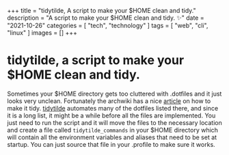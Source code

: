+++
title = "tidytilde, A script to make your $HOME clean and tidy."
description = "A script to make your $HOME clean and tidy. ✨"
date = "2021-10-26"
categories = [
"tech",
"technology"
]
tags = [
"web",
"cli",
"linux"
]
images = []
+++

# tidytilde, a script to make your $HOME clean and tidy.
Sometimes your $HOME directory gets too cluttered with .dotfiles and it just
looks very unclean. Fortunately the archwiki has a nice
[article](https://wiki.archlinux.org/title/XDG_Base_Directory) on how to make
it tidy. [tidytilde](https://github.com/gtlsgamr/tidytilde) automates many of
the dotfiles listed there, and since it
is a long list, it might be a while before all the files are implemented. You
just need to run the script and it will move the files to the necessary
location and create a file called `tidytilde_commands` in your $HOME directory
which will contain all the environment variables and aliases that need to be
set at startup. You can just source that file in your .profile to make sure it
works.

